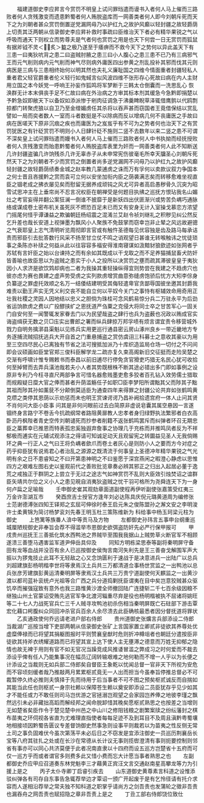 <!-- { "loadSidebar": true } -->
　　福建道御史李应昇言今赏罚不明皇上试问罪珰遣而谩书入者何人马上催而三路败者何人贪残激变而遗患黔蜀者何人贿脱盗库而一网善类者何人即今刘朝斥死而天下之为刘朝者甚众赏罚倒置逆党漏网毋乃以护红九之故护风癫以轻封疆之故轻爵荫上切责其泛两朝从信录御史李应昇补救时事疏曰臣维治天下者必有精华果锐之气以呼吸而通天下则权立而势尊夫是气者何也赏罚之用是也天下何尝一日无赏罚而狐鼠有据斧钺不灵＜炙＞盭之极乃遂至于痿痹而不救今天下之势何以异此盖天下有三患一曰夷狄吭背之患二曰盗贼肘腋之患三曰小人腹心之患三患不已乃有三病邪气王而元气削则病内元气削而神气尽则病外庸医四出参黄之剂乱投补其邪而伐其元则病医是三病与三患相终始何以明其然也夫礼义廉耻国之四维今情面重者封疆轻私人重者君父轻官爵重者伦义轻行如鬼蜮言似风波四维不张形存心死故曰病在内人主财用立国之本今妖党一呼响王孙妄作狐鸣将军梦断于三韩太仓倒囊而一洗思乱心  恢涣群无计本末俱丧手足不仁故曰病在外治病之方审其标本剂其缓急今急黔即捐楚以予黔急奴即敝天下以备奴如添派惨于剜肉征调急于沸羹睥睨草泽辄借鹰鹯以代鸥剽掠都门转聚虎狼以自卫乃至金缯媚虏任其杀将以吞声甚而窃国者王竟借保结以赏乱譬如一局而奕者数人一室而斗者数挺是不以除病而反以增病几何不丧庸医之手故曰病在医嗟天下原非沉痼之疾也而庸医为之岌岌乎有不可为之势者何也治天下之有赏罚犹医之有针砭赏罚不明则小人日肆针砭不施则二竖不去数年以来二竖之患不可谓不深矣皇上试问罪珰遣而嫚书入者何人马上催而三路败者何人中书执拗而经抚授败者何人贪残激变而贻患黔蜀者何人贿脱盗库表里为奸而一网善类者何人此不知断送几许封疆盗骗几许饷残杀几许无辜赤子从未申常宪伤彼毫毛所幸天牖圣心刘朝斥死然天下之为刘朝者不少而赏罚之倒置者尚多逆党漏网不问毋乃以护红九之故护风癫轻封疆之故轻爵荫绩奏金城之赵率教几蒙逋虏之诛而万有孚何以卖款议叙力争国本之何士晋且吝援黔之赏而袁可立何以安坐加衔内臣之荫袭满志矣而转移愈难坐视直臣之锢老成之拂衣屡见矣而慰留无据养成顽钝之风尤可异者高启愚秽骨久沉突为昭雪试思冲主在上垂帘尚不忍言况权臣在朝禅受是何题目执绋之巡抚方恨玷我名山媚灶之考官妄得并翻公案狂澜一倒谁不披靡于是新妖四出伏匪渐兴或势苦负嵎巧通脉络或谋成卷土密布机关虽死灰不燃恐百足未已而又有安身无计入室操戈慕恋方浓望门摇尾何怪乎谭谦益之欺骗朝廷杨绍震之混淆兰艾赵令祯刘继礼之积秽见纠公然反乞升差也哉长安道上视弹墨为飘风小人聚族不免鼓掌而窃幸岂非止辇之风远故避骢之气衰耶皇上志气清明听览周彻即言官或有触忤圣德每见优容独是齿及路马每承诘责而邪臣引去批答数行风采不扬至甘立仗不鸣之诮观望日甚谁无转喉触讳之忧徒琐事之条陈亦补牍之何益从此以往容容多福安得淮南寝谋如汲黯豺狼歛迹如张网者乎苏轼有言奸臣之始以台谏持之而有余如其既成以干戈取之而不足养猫捕鼠畜犬防奸皆善喻也故臣思以为盗贼之患实于小人之投所以决赏罚之壅而疏其滞彼皇皇于夷狄因小人求济是欲饮鸩却病也二者为我操其重轻操纵得宜则势尝在我建之不趋虏穴也彼亦虑为赛也畏建之虚声势受虏之实列款虏增赏曲意弥缝虏饱骄后忧方大矧李倧身负纂逆之罪虚托效顺之名万一结倭结建明受其侮轻遣卑官贪鄙辱国彼坐邀其封爵我难责以勤王声实无凭义利交丧不能自立何以平奴今关门之事恃有枢辅效命用奇用正壮我社稷之灵因人因地结以忠义之胆倘为珠桂可念风鹤易惊分兵二万驻永平为后劲省运饷款虏之费以广投醪挟纩之恩抚道严刍粟之克侵大将同士卒之甘苦军心一固关门自安何至一闻警辄发家眷去门以为民望哉盗之肆行也兵为盗薮也况政以贿成官实诲盗缉获无数之贝□庒实出曹郎之署而纵兵肆掠万邦孚啧有烦言谓宜责令移营城外戮力自明务擒漷县渠魁以见练兵实用更巡行通县密云房山涿州良乡一带近畿地方专务逐捕流贼招抚逃兵大开自首之门重悬捕盗之赏仿虞诩三科募士之意收其豪以为用至三空四尽民心已离独有节省之法可搜抵加派乃十库织造监局仓场一切付之不问间即会议硕画如臣堂官郑三俊科臣解学龙二疏亦复久束高阁新旧交征挺而走险吴楚之交渐有呼啸计惟专赐敕书而泰昌以前旧逋尽行停免贪官猾吏巧猎无名民心犹可收拾何至掉臂而去弄兵潢池哉若夫小人者其势既根株不断其途必错出多门即如事例之设原非专利乃今枉寻直尺两部争言可惜名器愈贱墨吏愈多狡者百孔钻入效劳儒士猎取而规殿疑日糜大官之俸而甚者升荫滥觞任子如职□臣李梦阳所谓黜其父而陟其子黜其祖而陟其孙如薰莸不分颠倒莫适臣为通查四年来得罪之封疆公论共弃如张鹤鸣黄克缵之类停其恩荫以示劝惩而未也明王赏谏谔谔乃昌补阙拾遗宫府一体人止问其贤不肖何问大臣小臣事  问其是非何问眼前过去白简原非虚说皂囊其属空悬因一言遂锢终身言路宁不卷舌今抗疏纲常者路阻黄扉教人忠孝者身归绿野执法繁邪者白衣高卧沥丹枫陛者青史空传刘朝谴死而抄参者削籍不返张鹤鸣罢斥而纠弹者环召无期忠臣之藁葬幸已推恩而特表孤忠奚独遐弃詹事之协理几于充栋而并推鸣凤者反为不祥郁极而逋实在元辅试观添注之得请可知诚足动天且观留宪之转圜益见圣人无我倘赐环之典一行正人之气曰王将负嵎者歛爪而卷土者灰心是则防小人之要而方今对症之药乎抑臣犹有说焉君心者治乱之源源之既清流于何事皇上圣德冲年精华果锐之气光明有余之日不患睿知之不曰开第患神明之不曰鉴愿于深宫燕闲之暇澄心静虑以思惟四方之艰难左图右史以鉴观前代之善败批览章奏必辨其邪正之归出入起居必董于逸荒之戒独正于群阴之上尝立于无过之途志气如神赏罚不乱则大臣效引烛焚诏之谊群臣矢靖共尔位之义小人之患见晛自消夷狄盗贼之忧干羽可格所为尧舜连天下为一身何卢扁之足喻哉
　　壬申御史崔其观劾章面道副使程再伊听副使张嘉策受红夷三万金许澎湖互市
　　癸酉庶吉士授官方逢年刘必达陈具庆倪元璐黄道周为编修张士范谢德溥张四知王铎郑之玄屈可伸徐时泰王启元朱之俊陈盟孙之澥文安之李明浚许士柔黄锦为简讨杨梦衮刘先春王明玉杜三策陈维新为  科给事中杨玉珂梁元柱为御史
　　上笆篱等族番人渰中等贡马及方物
　　左都御史孙玮言五事申台纲重巡城厘陋规御史非奉旨会荐不得滥举市恩御史欲弭盗防奸先必严行保甲报可
　　甲戌贵州巡抚王三善抵化筑水西鸭池之界贼毕至围我我据山上贼势草火断官军不相顾遂溃三善堕马遇害监军道尹伸岳具仰及
　　同知方明栋梁思泰等副将秦明屏守备田有龙等血战并没百有余人已巡按御史侯恂言南河失利先是王三善奋戈解围军声大振以为猡鬼技止此耳不无轻敌之心又念饷匮利于速战于是决意进兵一出陆广以总兵刘超建旗彭杨明楷李世将等隶焉汉土兵共三万都清道佥事杨世赏监之一出鸭池以总兵张彦芳建旗彭黄运清秦明屏等隶焉汉土兵共三万贵宁道副使何天麒监之一出黄沙渡以都司蓝补衮统卢光祖等合广西之兵分道捣剿抚臣谓夷在目中矣岂意狡贼甚众驱饥卒而摧强寇致有意外也我三路惟黄沙渡全师撤回陆广连捷斩二千七百余级因粮不继独山州土官蒙诏受贿先逃官军争北渡河辎重尽弃是役也杨明楷被执不屈诸将姚旺等二十七人力战死官兵亡三千人贼寻攻鸭池初杀伤相当秦明屏既亡石砫部下游击覃宏化藉口枵腹纠众同回冲杀官兵百余人余尽溃去此臣确核最悉者因分督抚道将罪状
　　乙亥通政使何乔远请老进户部右侍郎
　　贵州道御史张爌言兵部添设二侍郎当裁湖广巡按当增下吏部两朝从信录御史张矿上言国家置立卿贰非徒欲其养尊处优虚糜俸禄而已将望其捐躯图报时平则赞襄皇猷时危则折冲樽俎者也朝廷分遣按臣非徒欲其持斧衣绣耀道路而已将望其宣上达下使人主无壅滞之德意而万姓无抑郁之隐情也故无裨于用则有官不如无官况当躁竞成风推诿冒滥之弊成习之时何爱而不裁去添设乎俾有任人乃能集事况在幅员辽阔转输艰难之地何勒而不增一人乎以为长便之计添设之当裁则无如兵部二侍郎矣自督臣王象乾以忧闻总督一官非天下所视为安危而不容顷刻缓者哉乃推敲两月累累枢贰竟无一人出而担当今虽奉旨停推总督必不可裁暂停久终必推则夫慎择于先而待用于后当事者不可不图之预矣枢贰诚反而自揣如其能当此任也则枢贰一身宗社赖以保障苍生赖以奠安即添设二员臣犹存乎见少如其才不能任或力不敢任则司马岂优游之官拯溺岂观望之会家园岂养俸之地彼李瑾之飘然远引未必非藏拙高蹈而解经邦之闻命脱卸惜其晚矣愿枢贰熟思之也按差之当增则无如楚省矣臣作令于楚见楚中州邑之中山川之修阻钱粮之剧繁案牍之纷纭藩封之棋布苗夷之环伺视各省直为尤难理直指使者每每足迹不及到耳目不及周且滇黔粤蜀壤地相接顷因黔蜀告匮议专差督饷御史然事急则设事平则裁若以为苗夷之性反侧无常土司之事负固难伏今虽次第荡平未必后日之不窃发是宜添注御史一员巡历荆襄岳长宝等八府其驻扎之处或在长沙在常德从长计议无事则揽辔澄清有事则扼要控制则邻省有事亦可以同心共济莫便于此者况南直隶以十四府而设五巡方岂楚省十五府而可仅一巡方乎而或者谓官多则费多此又惜小费而忘大计愿当事者熟思之也
　　左副都御史乔应甲应召道奏东林党魁李三才藉黄正宾汪文言交通赵南星高攀龙等力为引援上是之
　　丙子太仆寺卿丁启睿引疾去
　　山东道御史黄尊素言科道之设惟添驳纠弹各有司存自东事告急辄荐举边才覃诏一颁广开起废于是有乞怜径请有托介求容而人遂相沿荐举之常夫独不知科道之职掌乎请尚方之剑吾责也发蒲轮之徵非吾责也漏吞舟之网吾责也赋招隐之章非吾责上是之
　　丁丑工部右侍郎饶位致仕
